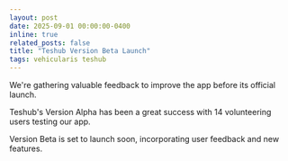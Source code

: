 ```yaml
---
layout: post
date: 2025-09-01 00:00:00-0400
inline: true
related_posts: false
title: "Teshub Version Beta Launch"
tags: vehicularis teshub
---
```


We're gathering valuable feedback to improve the app before its official launch.

Teshub's Version Alpha has been a great success with 14 volunteering users testing our app.

Version Beta is set to launch soon, incorporating user feedback and new features.
